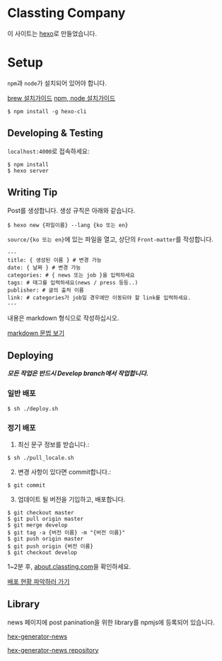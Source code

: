 # Classting Company

이 사이트는 [hexo](http://hexo.io/)로 만들었습니다.


# Setup

`npm`과 `node`가 설치되어 있어야 합니다.

[brew 설치가이드](https://brew.sh/)
[npm, node 설치가이드](http://hochulshin.com/node-install-osx/)

```
$ npm install -g hexo-cli
```

## Developing & Testing

`localhost:4000`로 접속하세요:

```
$ npm install
$ hexo server
```

## Writing Tip

Post를 생성합니다.
생성 규칙은 아래와 같습니다.

```
$ hexo new {파일이름} --lang {ko 또는 en}
```

`source/{ko 또는 en}`에 있는 파일을 열고, 상단의 `Front-matter`를 작성합니다.

```
---
title: { 생성된 이름 } # 변경 가능
date: { 날짜 } # 변경 가능
categories: # { news 또는 job }을 입력하세요
tags: # 태그를 입력하세요(news / press 등등..)
publisher: # 글의 출처 이름
link: # categories가 job일 경우에만 이동되야 할 link를 입력하세요.
---

```

내용은 markdown 형식으로 작성하십시오.

[markdown 문법 보기](https://gist.github.com/ihoneymon/652be052a0727ad59601)


## Deploying

***모든 작업은 반드시 Develop branch에서 작업합니다.***

### 일반 배포 ###

```
$ sh ./deploy.sh
```

### 정기 배포 ###

1. 최신 문구 정보를 받습니다.:

```
$ sh ./pull_locale.sh
```

2. 변경 사항이 있다면 commit합니다.:

```
$ git commit
```

3. 업데이트 될 버전을 기입하고, 배포합니다.

```
$ git checkout master
$ git pull origin master
$ git merge develop
$ git tag -a {버전 이름} -m "{버전 이름}"
$ git push origin master
$ git push origin {버전 이름}
$ git checkout develop

```

1~2분 후, [about.classting.com](https://about.classting.com)을 확인하세요.

[배포 현황 파악하러 가기](https://circleci.com/dashboard)

## Library

news 페이지에 post panination을 위한 library를 npmjs에 등록되어 있습니다.

[hex-generator-news](https://www.npmjs.com/package/hexo-generator-news)

[hex-generator-news repository](https://github.com/classtinginc/hexo-generator-news)
